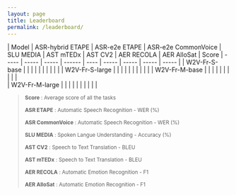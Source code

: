 ```yaml
---
layout: page
title: Leaderboard
permalink: /leaderboard/
---
```

<script src="https://code.iconify.design/1/1.0.7/iconify.min.js"></script>


| Model | ASR-hybrid ETAPE | ASR-e2e ETAPE | ASR-e2e CommonVoice | SLU MEDIA | AST mTEDx | AST CV2   | AER RECOLA   | AER AlloSat   | Score
| ----- | ----- | ----- | ------ | ---- | ----- | ----- | ----- | ----- | 
| W2V-Fr-S-base <a href="https://huggingface.co/LeBenchmark/wav2vec2-FR-S-base"><span class="iconify" data-icon="ion-md-link" data-inline="false"></span></a>  |  |  |  |   |  |  | |  |  |
| W2V-Fr-S-large <a href="https://huggingface.co/LeBenchmark/wav2vec2-FR-S-large"><span class="iconify" data-icon="ion-md-link" data-inline="false"></span></a> |  |  |  |   |  |  | |  |  |
| W2V-Fr-M-base <a href="https://huggingface.co/LeBenchmark/wav2vec2-FR-M-base"><span class="iconify" data-icon="ion-md-link" data-inline="false"></span></a>                            |  |  |  |   |  |  | |  | |  
| W2V-Fr-M-large <a href="https://huggingface.co/LeBenchmark/wav2vec2-FR-M-large"><span class="iconify" data-icon="ion-md-link" data-inline="false"></span></a>                           |  |  |  |   |  |  | |  |  |  

><sub> **Score** : Average score of all the tasks 
>
><sub> **ASR ETAPE** : Automatic Speech Recognition - WER (%)
>
><sub> **ASR CommonVoice** : Automatic Speech Recognition - WER (%)
>
><sub> **SLU MEDIA** : Spoken Langue Understanding - Accuracy (%)
>
><sub> **AST CV2** : Speech to Text Translation - BLEU 
>
><sub> **AST mTEDx** : Speech to Text Translation - BLEU 
>
><sub> **AER RECOLA** : Automatic Emotion Recognition - F1 
>
><sub> **AER AlloSat** : Automatic Emotion Recognition - F1
